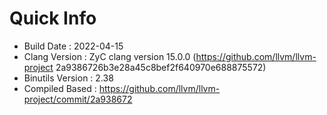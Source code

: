 # Quick Info
* Build Date : 2022-04-15
* Clang Version : ZyC clang version 15.0.0 (https://github.com/llvm/llvm-project 2a9386726b3e28a45c8bef2f640970e688875572)
* Binutils Version : 2.38
* Compiled Based : https://github.com/llvm/llvm-project/commit/2a938672

